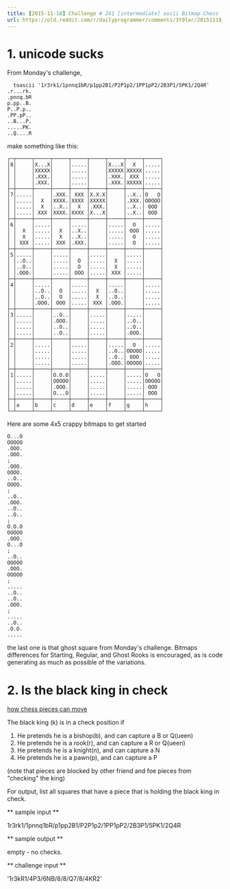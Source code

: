 ```yaml
---
title: [2015-11-18] Challenge # 241 [intermediate] ascii Bitmap Chess
url: https://old.reddit.com/r/dailyprogrammer/comments/3t9lar/20151118_challenge_241_intermediate_ascii_bitmap/
---
```


# 1. unicode sucks

From Monday's challenge,

      toascii '1r3rk1/1pnnq1bR/p1pp2B1/P2P1p2/1PP1pP2/2B3P1/5PK1/2Q4R'
    .r...rk.
    .pnnq.bR
    p.pp..B.
    P..P.p..
    .PP.pP..
    ..B...P.
    .....PK.
    ..Q....R

make something like this:

    ┌─┬─────┬─────┬─────┬─────┬─────┬─────┬─────┬─────┐
    │8│     │X...X│     │.....│     │X...X│  X  │.....│
    │ │     │XXXXX│     │.....│     │XXXXX│XXXXX│.....│
    │ │     │.XXX.│     │.....│     │.XXX.│ XXX │.....│
    │ │     │.XXX.│     │.....│     │.XXX.│XXXXX│.....│
    ├─┼─────┼─────┼─────┼─────┼─────┼─────┼─────┼─────┤
    │7│.....│     │.XXX.│ XXX │X.X.X│     │..X..│O   O│
    │ │.....│  X  │XXXX.│XXXX │XXXXX│     │.XXX.│OOOOO│
    │ │.....│  X  │..X..│  X  │.XXX.│     │..X..│ OOO │
    │ │.....│ XXX │XXXX.│XXXX │X...X│     │..X..│ OOO │
    ├─┼─────┼─────┼─────┼─────┼─────┼─────┼─────┼─────┤
    │6│     │.....│     │.....│     │.....│  O  │.....│
    │ │  X  │.....│  X  │..X..│     │.....│ OOO │.....│
    │ │  X  │.....│  X  │..X..│     │.....│  O  │.....│
    │ │ XXX │.....│ XXX │.XXX.│     │.....│  O  │.....│
    ├─┼─────┼─────┼─────┼─────┼─────┼─────┼─────┼─────┤
    │5│.....│     │.....│     │.....│     │.....│     │
    │ │..O..│     │.....│  O  │.....│  X  │.....│     │
    │ │..O..│     │.....│  O  │.....│  X  │.....│     │
    │ │.OOO.│     │.....│ OOO │.....│ XXX │.....│     │
    ├─┼─────┼─────┼─────┼─────┼─────┼─────┼─────┼─────┤
    │4│     │.....│     │.....│     │.....│     │.....│
    │ │     │..O..│  O  │.....│  X  │..O..│     │.....│
    │ │     │..O..│  O  │.....│  X  │..O..│     │.....│
    │ │     │.OOO.│ OOO │.....│ XXX │.OOO.│     │.....│
    ├─┼─────┼─────┼─────┼─────┼─────┼─────┼─────┼─────┤
    │3│.....│     │..O..│     │.....│     │.....│     │
    │ │.....│     │.OOO.│     │.....│     │..O..│     │
    │ │.....│     │..O..│     │.....│     │..O..│     │
    │ │.....│     │..O..│     │.....│     │.OOO.│     │
    ├─┼─────┼─────┼─────┼─────┼─────┼─────┼─────┼─────┤
    │2│     │.....│     │.....│     │.....│  O  │.....│
    │ │     │.....│     │.....│     │..O..│OOOOO│.....│
    │ │     │.....│     │.....│     │..O..│ OOO │.....│
    │ │     │.....│     │.....│     │.OOO.│OOOOO│.....│
    ├─┼─────┼─────┼─────┼─────┼─────┼─────┼─────┼─────┤
    │1│.....│     │O.O.O│     │.....│     │.....│O   O│
    │ │.....│     │OOOOO│     │.....│     │.....│OOOOO│
    │ │.....│     │.OOO.│     │.....│     │.....│ OOO │
    │ │.....│     │O...O│     │.....│     │.....│ OOO │
    ├─┼─────┼─────┼─────┼─────┼─────┼─────┼─────┼─────┤
    │ │a    │b    │c    │d    │e    │f    │g    │h    │
    └─┴─────┴─────┴─────┴─────┴─────┴─────┴─────┴─────┘

Here are some 4x5 crappy bitmaps to get started

    O...O
    OOOOO
    .OOO.
    .OOO.
    ;
    .OOO.
    OOOO.
    ..O..
    OOOO.
    ;
    ..O..
    .OOO.
    ..O..
    ..O..
    ;
    O.O.O
    OOOOO
    .OOO.
    O...O
    ;
    ..O..
    OOOOO
    .OOO.
    OOOOO
    ;
    .....
    ..O..
    ..O..
    .OOO.
    ;
    .....
    ..O..
    .O.O.
    .....


the last one is that ghost square from Monday's challenge.  Bitmaps differences for Starting, Regular, and Ghost Rooks is encouraged, as is code generating as much as possible of the variations.

# 2. Is the black king in check

[how chess pieces can move](https://en.wikipedia.org/wiki/Chess#Movement)

The black king (k) is in a check position if

1. He pretends he is a bishop(b), and can capture a B or Q(ueen)
2. He pretends he is a rook(r), and can capture a R or Q(ueen)
3. He pretends he is a knight(n), and can capture a N 
4. He pretends he is a pawn(p), and can capture a P

(note that pieces are blocked by other friend and foe pieces from "checking" the king)

For output, list all squares that have a piece that is holding the black king in check.

** sample input **

1r3rk1/1pnnq1bR/p1pp2B1/P2P1p2/1PP1pP2/2B3P1/5PK1/2Q4R

** sample output **

empty - no checks.

** challenge input **

'1r3kR1/4P3/6NB/8/8/Q7/8/4KR2'